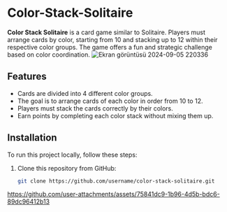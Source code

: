 # Color-Stack-Solitaire
**Color Stack Solitaire** is a card game similar to Solitaire. Players must arrange cards by color, starting from 10 and stacking up to 12 within their respective color groups. The game offers a fun and strategic challenge based on color coordination.
![Ekran görüntüsü 2024-09-05 220336](https://github.com/user-attachments/assets/c5eb5922-4b80-4494-b65d-bf6f91fd2386)

## Features

- Cards are divided into 4 different color groups.
- The goal is to arrange cards of each color in order from 10 to 12.
- Players must stack the cards correctly by their colors.
- Earn points by completing each color stack without mixing them up.

## Installation

To run this project locally, follow these steps:

1. Clone this repository from GitHub:

   ```bash
   git clone https://github.com/username/color-stack-solitaire.git


https://github.com/user-attachments/assets/75841dc9-1b96-4d5b-bdc6-89dc96412b13


